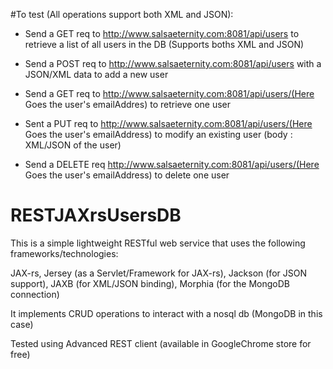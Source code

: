 #To test (All operations support both XML and JSON):
 - Send a GET req to http://www.salsaeternity.com:8081/api/users to retrieve a list of all users in the DB (Supports boths XML and JSON)

 - Send a POST req to http://www.salsaeternity.com:8081/api/users with a JSON/XML data to add a new user
 
 - Send a GET req to http://www.salsaeternity.com:8081/api/users/(Here Goes the user's emailAddres) to retrieve one user
 
 - Sent a PUT req to http://www.salsaeternity.com:8081/api/users/(Here Goes the user's emailAddress) to modify an existing user (body : XML/JSON of the user)
 
 - Send a DELETE req  http://www.salsaeternity.com:8081/api/users/(Here Goes the user's emailAddress) to delete one user


# RESTJAXrsUsersDB
This is a simple lightweight RESTful web service that uses the following frameworks/technologies:

JAX-rs, 
Jersey (as a Servlet/Framework for JAX-rs),
Jackson (for JSON support),
JAXB (for XML/JSON binding),
Morphia (for the MongoDB connection)

It implements CRUD operations to interact with a nosql db (MongoDB in this case)


Tested using Advanced REST client (available in GoogleChrome store for free)



